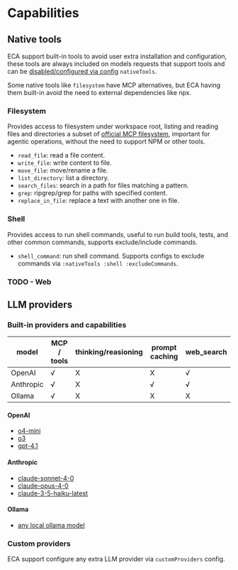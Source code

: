 # Capabilities

## Native tools

ECA support built-in tools to avoid user extra installation and configuration, these tools are always included on models requests that support tools and can be [disabled/configured via config](./configuration.md) `nativeTools`.

Some native tools like `filesystem` have MCP alternatives, but ECA having them built-in avoid the need to external dependencies like npx.

### Filesystem

Provides access to filesystem under workspace root, listing and reading files and directories a subset of [official MCP filesystem](https://mcpserverhub.com/servers/filesystem), important for agentic operations, without the need to support NPM or other tools.

- `read_file`: read a file content.
- `write_file`: write content to file.
- `move_file`: move/rename a file.
- `list_directory`: list a directory.
- `search_files`: search in a path for files matching a pattern.
- `grep`: ripgrep/grep for paths with specified content.
- `replace_in_file`: replace a text with another one in file.

### Shell

Provides access to run shell commands, useful to run build tools, tests, and other common commands, supports exclude/include commands. 

- `shell_command`: run shell command. Supports configs to exclude commands via `:nativeTools :shell :excludeCommands`.

### TODO - Web

## LLM providers

### Built-in providers and capabilities

| model     | MCP / tools | thinking/reasioning | prompt caching | web_search |
|-----------|-------------|---------------------|----------------|------------|
| OpenAI    | √           | X                   | X              | √          |
| Anthropic | √           | X                   | √              | √          |
| Ollama    | √           | X                   | X              | X          |

#### OpenAI

- [o4-mini](https://platform.openai.com/docs/models/o4-mini)
- [o3](https://platform.openai.com/docs/models/o3)
- [gpt-4.1](https://platform.openai.com/docs/models/gpt-4.1)

#### Anthropic

- [claude-sonnet-4-0](https://docs.anthropic.com/en/docs/about-claude/models/overview)
- [claude-opus-4-0](https://docs.anthropic.com/en/docs/about-claude/models/overview)
- [claude-3-5-haiku-latest](https://docs.anthropic.com/en/docs/about-claude/models/overview)

#### Ollama

- [any local ollama model](https://ollama.com/search)

### Custom providers

ECA support configure any extra LLM provider via `customProviders` config.
